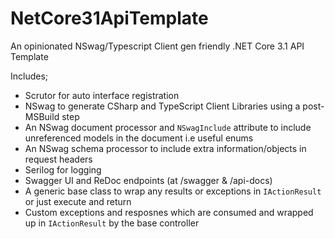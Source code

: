 # NetCore31ApiTemplate
An opinionated NSwag/Typescript Client gen friendly .NET Core 3.1 API Template

Includes;
- Scrutor for auto interface registration
- NSwag to generate CSharp and TypeScript Client Libraries using a post-MSBuild step
- An NSwag document processor and `NSwagInclude` attribute to include unreferenced models in the document i.e useful enums
- An NSwag schema processor to include extra information/objects in request headers
- Serilog for logging
- Swagger UI and ReDoc endpoints (at /swagger & /api-docs)
- A generic base class to wrap any results or exceptions in `IActionResult` or just execute and return
- Custom exceptions and resposnes which are consumed and wrapped up in `IActionResult` by the base controller 

